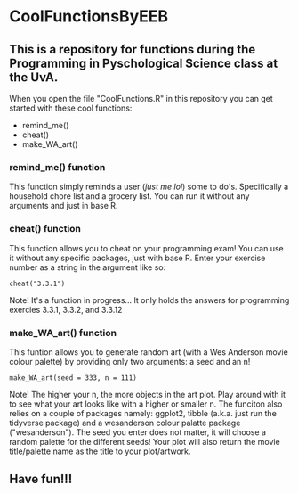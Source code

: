 # CoolFunctionsByEEB
## This is a repository for functions during the Programming in Pyschological Science class at the UvA. 

When you open the file "CoolFunctions.R" in this repository you can get started with these cool functions:
* remind_me()
* cheat()
* make_WA_art()

### remind_me() function
This function simply reminds a user (*just me lol*) some to do's. Specifically a household chore list and a grocery list.
You can run it without any arguments and just in base R. 


### cheat() function
This function allows you to cheat on your programming exam! You can use it without any specific packages, just with base R. Enter your exercise number as a string in the argument like so:
```
cheat("3.3.1") 
```
Note! It's a function in progress... It only holds the answers for programming exercies 3.3.1, 3.3.2, and 3.3.12


### make_WA_art() function
This funtion allows you to generate random art (with a Wes Anderson movie colour palette) by providing only two arguments: a seed and an n!
```
make_WA_art(seed = 333, n = 111)
```
Note! The higher your n, the more objects in the art plot. Play around with it to see what your art looks like with a higher or smaller n. The funciton also relies on a couple of packages namely: ggplot2, tibble (a.k.a. just run the tidyverse package) and a wesanderson colour palatte package ("wesanderson"). 
The seed you enter does not matter, it will choose a random palette for the different seeds! Your plot will also return the movie title/palette name as the title to your plot/artwork.



## Have fun!!!











